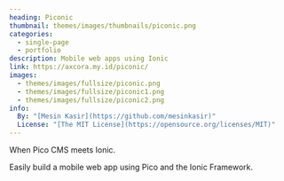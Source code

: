 ```yaml
---
heading: Piconic
thumbnail: themes/images/thumbnails/piconic.png
categories:
  - single-page
  - portfolio
description: Mobile web apps using Ionic
link: https://axcora.my.id/piconic/
images:
  - themes/images/fullsize/piconic.png
  - themes/images/fullsize/piconic1.png
  - themes/images/fullsize/piconic2.png
info:
  By: "[Mesin Kasir](https://github.com/mesinkasir)"
  License: "[The MIT License](https://opensource.org/licenses/MIT)"
---
```


When Pico CMS meets Ionic.

Easily build a mobile web app using Pico and the Ionic Framework.

